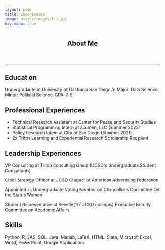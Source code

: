 ```yaml
---
layout: page
title: Experiences
image: assets/images/lib.jpg
nav-menu: true
---
```


<!-- Main -->
<div id="main" class="alt">

<!-- One -->
<section id="one">
	<div class="inner">
		<header class="major">
			<h1>About Me</h1>
		</header>
<hr class="major" />

<!-- Elements -->
<h2 id="elements">Education</h2>
<div class="row 200%">
	<p>Undergradaute at University of California San Deigo /n Major: Data Science. Minor: Political Science. GPA: 3.9</p>
<div class="6u 12u$(medium)">
	
<h2 id="elements">Professional Experiences</h2>
<div class="row 200%">
	
- Technical Research Assistant at Center for Peace and Security Studies
- Statistical Programming Intern at Acumen, LLC (Summer 2022)
- Policy Research Intern at City of San Diego (Summer 2021)
- 2x Triton Learning and Experiential Research Scholarship Recipient
	
<div class="6u 12u$(medium)">

<h2 id="elements">Leadership Experiences</h2>
<div class="row 200%">
	<p>VP Consulting at Triton Consulting Group (UCSD's Undergraduate Student Consultants)</p>
	<p>Chief Strategy Officer at UCSD Chapter of American Advertising Federation</p>
	<p>Appointed as Undergraduate Voting Member on Chancellor's Committee On the Status Women </p>
	<p>Student Representative at Revelle(1/7 UCSD colleges) Executive Faculty Committee on Academic Affairs</p>
<div class="6u 12u$(medium)">

<h2 id="elements">Skills</h2>
<div class="row 200%">
	<p>Python, R, SAS, SQL, Java, Matlab, LaTeX, HTML, Stata, Microsoft Excel, Word, PowerPoint, Google Applications</p>
	<div class="6u 12u$(medium)">




